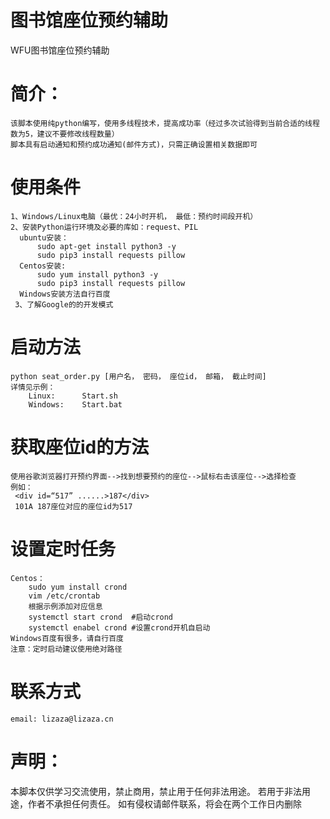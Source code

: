 # 图书馆座位预约辅助
WFU图书馆座位预约辅助

# 简介：
    该脚本使用纯python编写，使用多线程技术，提高成功率（经过多次试验得到当前合适的线程数为5，建议不要修改线程数量）
    脚本具有启动通知和预约成功通知(邮件方式)，只需正确设置相关数据即可
# 使用条件
    1、Windows/Linux电脑（最优：24小时开机， 最低：预约时间段开机）
    2、安装Python运行环境及必要的库如：request、PIL
      ubuntu安装：
          sudo apt-get install python3 -y
          sudo pip3 install requests pillow
      Centos安装:
          sudo yum install python3 -y
          sudo pip3 install requests pillow
      Windows安装方法自行百度
     3、了解Google的的开发模式
# 启动方法
    python seat_order.py [用户名， 密码， 座位id， 邮箱， 截止时间]
    详情见示例：
        Linux:      Start.sh
        Windows:    Start.bat
# 获取座位id的方法
    使用谷歌浏览器打开预约界面-->找到想要预约的座位-->鼠标右击该座位-->选择检查
    例如：
     <div id=“517” ......>187</div>
     101A 187座位对应的座位id为517
# 设置定时任务
    Centos：
        sudo yum install crond
        vim /etc/crontab
        根据示例添加对应信息
        systemctl start crond  #启动crond
        systemctl enabel crond #设置crond开机自启动
    Windows百度有很多，请自行百度
    注意：定时启动建议使用绝对路径
# 联系方式
    email: lizaza@lizaza.cn

# 声明：
本脚本仅供学习交流使用，禁止商用，禁止用于任何非法用途。
若用于非法用途，作者不承担任何责任。
如有侵权请邮件联系，将会在两个工作日内删除
